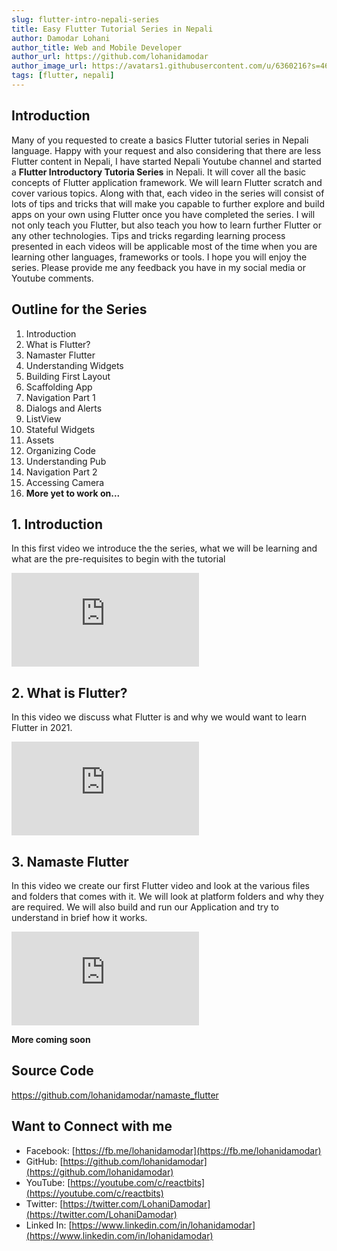 ```yaml
---
slug: flutter-intro-nepali-series
title: Easy Flutter Tutorial Series in Nepali
author: Damodar Lohani
author_title: Web and Mobile Developer
author_url: https://github.com/lohanidamodar
author_image_url: https://avatars1.githubusercontent.com/u/6360216?s=460&u=ccf757cc3aece5b674460c4909b4a77e1d5b6a19&v=4
tags: [flutter, nepali]
---
```


## Introduction
Many of you requested to create a basics Flutter tutorial series in Nepali language. Happy with your request and also considering that there are less Flutter content in Nepali, I have started Nepali Youtube channel and started a **Flutter Introductory Tutoria Series** in Nepali. It will cover all the basic concepts of Flutter application framework. We will learn Flutter scratch and cover various topics. Along with that, each video in the series will consist of lots of tips and tricks that will make you capable to further explore and build apps on your own using Flutter once you have completed the series. I will not only teach you Flutter, but also teach you how to learn further Flutter or any other technologies. Tips and tricks regarding learning process presented in each videos will be applicable most of the time when you are learning other languages, frameworks or tools. I hope you will enjoy the series. Please provide me any feedback you have in my social media or Youtube comments.

<!--truncate-->

## Outline for the Series

1. Introduction
2. What is Flutter?
3. Namaster Flutter
4. Understanding Widgets
5. Building First Layout
6. Scaffolding App
7. Navigation Part 1
8. Dialogs and Alerts
9. ListView
10. Stateful Widgets
11. Assets
12. Organizing Code
13. Understanding Pub
14. Navigation Part 2
15. Accessing Camera
16. **More yet to work on...**

## 1. Introduction

In this first video we introduce the the series, what we will be learning and what are the pre-requisites to begin with the tutorial

<div class="player">
    <iframe src="https://www.youtube.com/embed/98pFJiRDU2Q" frameborder="0" allow="accelerometer; autoplay; clipboard-write; encrypted-media; gyroscope; picture-in-picture" allowfullscreen></iframe>
</div>

## 2. What is Flutter?

In this video we discuss what Flutter is and why we would want to learn Flutter in 2021.

<div class="player">
    <iframe src="https://www.youtube.com/embed/5Xn9seul6SM" frameborder="0" allow="accelerometer; autoplay; clipboard-write; encrypted-media; gyroscope; picture-in-picture" allowfullscreen></iframe>
</div>

## 3. Namaste Flutter

In this video we create our first Flutter video and look at the various files and folders that comes with it. We will look at platform folders and why they are required. We will also build and run our Application and try to understand in brief how it works.

<div class="player">
    <iframe src="https://www.youtube.com/embed/QyJSEg-p6jo" frameborder="0" allow="accelerometer; autoplay; clipboard-write; encrypted-media; gyroscope; picture-in-picture" allowfullscreen></iframe>
</div>

**More coming soon**

## Source Code
https://github.com/lohanidamodar/namaste_flutter

## Want to Connect with me
- Facebook: [https://fb.me/lohanidamodar](https://fb.me/lohanidamodar)
- GitHub: [https://github.com/lohanidamodar](https://github.com/lohanidamodar)
- YouTube: [https://youtube.com/c/reactbits](https://youtube.com/c/reactbits)
- Twitter: [https://twitter.com/LohaniDamodar](https://twitter.com/LohaniDamodar)
- Linked In: [https://www.linkedin.com/in/lohanidamodar](https://www.linkedin.com/in/lohanidamodar)